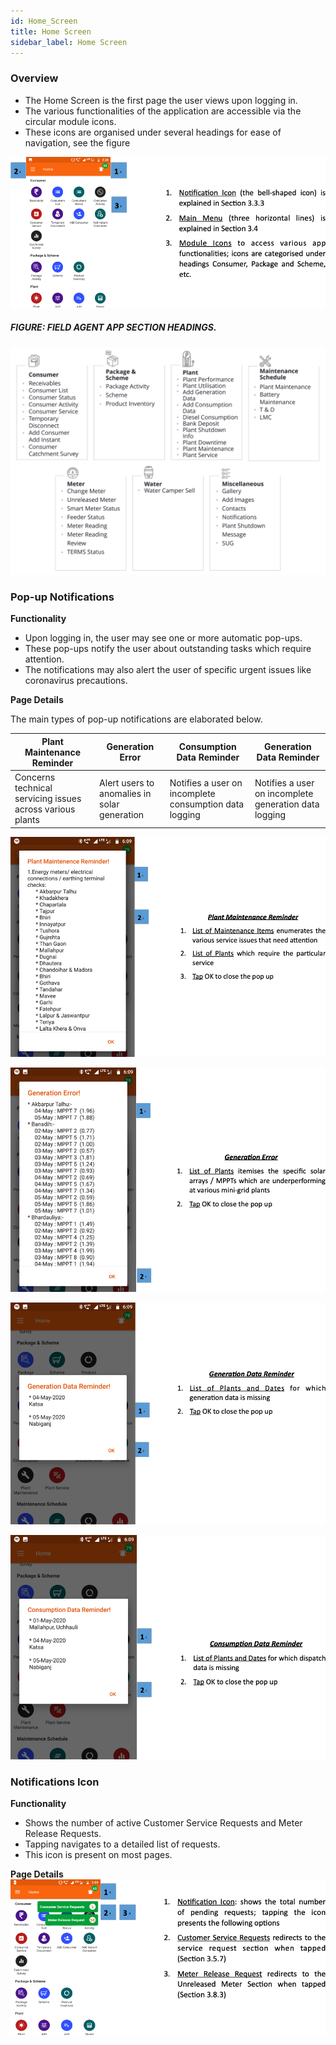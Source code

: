 ```yaml
---
id: Home_Screen
title: Home Screen
sidebar_label: Home Screen
---
```


### Overview
* The Home Screen is the first page the user views upon logging in.
* The various functionalities of the application are accessible via the circular module icons.
* These icons are organised under several headings for ease of navigation, see the figure

![Home Screen](./assets/3.4_HomScreen.png) 

##### FIGURE: FIELD AGENT APP SECTION HEADINGS.
![FIELD AGENT APP SECTION HEADINGS](./assets/3.5_AppSecHeadings.svg)

### Pop-up Notifications
**Functionality**
* Upon logging in, the user may see one or more automatic pop-ups.
* These pop-ups notify the user about outstanding tasks which require attention.
* The notifications may also alert the user of specific urgent issues like coronavirus precautions.

**Page Details** 

The main types of pop-up notifications are elaborated below.

| Plant Maintenance Reminder|Generation Error| Consumption Data Reminder| Generation Data Reminder|
|--|--|--|--|
|Concerns technical servicing issues across various plants| Alert users to anomalies in solar generation| Notifies a user on incomplete consumption data logging| Notifies a user on incomplete generation data logging|

![Plant Maintenance Reminder](./assets/3.6_PlantMaintenanceRemind.png)

![Generation Error](./assets/3.7_GenError.png) 

![Generation Data Reminder](./assets/3.8_GenDataRemind.png) 

![Consumption Data Reminder](./assets/3.9_ConsDataReminder.png) 

### Notifications Icon
**Functionality**
* Shows the number of active Customer Service Requests and Meter Release Requests.
* Tapping navigates to a detailed list of requests.
* This icon is present on most pages.

**Page Details**
![Page Details](./assets/3.10_PageDetails.png)

